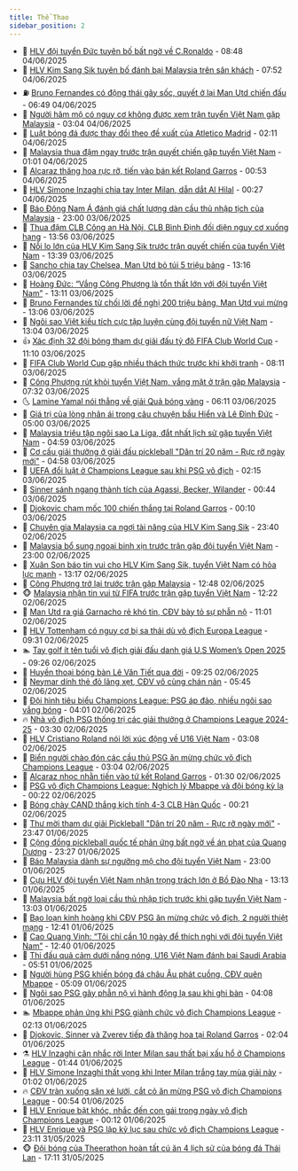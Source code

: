 ```yaml
---
title: Thể Thao
sidebar_position: 2
---
```


<!-- dantri-the-thao:START -->
- 🎡 [HLV đội tuyển Đức tuyên bố bất ngờ về C.Ronaldo](https://dantri.com.vn/the-thao/hlv-doi-tuyen-duc-tuyen-bo-bat-ngo-ve-cronaldo-20250604154837734.htm) - 08:48 04/06/2025
- 💯 [HLV Kim Sang Sik tuyên bố đánh bại Malaysia trên sân khách](https://dantri.com.vn/the-thao/hlv-kim-sang-sik-tuyen-bo-danh-bai-malaysia-tren-san-khach-20250604145215942.htm) - 07:52 04/06/2025
- ⛽️ [Bruno Fernandes có động thái gây sốc, quyết ở lại Man Utd chiến đấu](https://dantri.com.vn/the-thao/bruno-fernandes-co-dong-thai-gay-soc-quyet-o-lai-man-utd-chien-dau-20250604095559546.htm) - 06:49 04/06/2025
- 💃 [Người hâm mộ có nguy cơ không được xem trận tuyển Việt Nam gặp Malaysia](https://dantri.com.vn/the-thao/nguoi-ham-mo-co-nguy-co-khong-duoc-xem-tran-tuyen-viet-nam-gap-malaysia-20250604100424302.htm) - 03:04 04/06/2025
- 🌈 [Luật bóng đá được thay đổi theo đề xuất của Atletico Madrid](https://dantri.com.vn/the-thao/luat-bong-da-duoc-thay-doi-theo-de-xuat-cua-atletico-madrid-20250604091045951.htm) - 02:11 04/06/2025
- 🦅 [Malaysia thua đậm ngay trước trận quyết chiến gặp tuyển Việt Nam](https://dantri.com.vn/the-thao/malaysia-thua-dam-ngay-truoc-tran-quyet-chien-gap-tuyen-viet-nam-20250604074357048.htm) - 01:01 04/06/2025
- 🌝 [Alcaraz thăng hoa rực rỡ, tiến vào bán kết Roland Garros](https://dantri.com.vn/the-thao/alcaraz-thang-hoa-ruc-ro-tien-vao-ban-ket-roland-garros-20250604075329320.htm) - 00:53 04/06/2025
- 🚀 [HLV Simone Inzaghi chia tay Inter Milan, dẫn dắt Al Hilal](https://dantri.com.vn/the-thao/hlv-simone-inzaghi-chia-tay-inter-milan-dan-dat-al-hilal-20250604072701586.htm) - 00:27 04/06/2025
- 🎉 [Báo Đông Nam Á đánh giá chất lượng dàn cầu thủ nhập tịch của Malaysia](https://dantri.com.vn/the-thao/bao-dong-nam-a-danh-gia-chat-luong-dan-cau-thu-nhap-tich-cua-malaysia-20250603155717265.htm) - 23:00 03/06/2025
- 📝 [Thua đậm CLB Công an Hà Nội, CLB Bình Định đối diện nguy cơ xuống hạng](https://dantri.com.vn/the-thao/thua-dam-clb-cong-an-ha-noi-clb-binh-dinh-doi-dien-nguy-co-xuong-hang-20250603204703596.htm) - 13:56 03/06/2025
- 🦄 [Nỗi lo lớn của HLV Kim Sang Sik trước trận quyết chiến của tuyển Việt Nam](https://dantri.com.vn/the-thao/noi-lo-lon-cua-hlv-kim-sang-sik-truoc-tran-quyet-chien-cua-tuyen-viet-nam-20250603203718932.htm) - 13:39 03/06/2025
- 🎉 [Sancho chia tay Chelsea, Man Utd bỏ túi 5 triệu bảng](https://dantri.com.vn/the-thao/sancho-chia-tay-chelsea-man-utd-bo-tui-5-trieu-bang-20250603193139483.htm) - 13:16 03/06/2025
- 💼 [Hoàng Đức: “Vắng Công Phượng là tổn thất lớn với đội tuyển Việt Nam”](https://dantri.com.vn/the-thao/hoang-duc-vang-cong-phuong-la-ton-that-lon-voi-doi-tuyen-viet-nam-20250603201007515.htm) - 13:11 03/06/2025
- 🤡 [Bruno Fernandes từ chối lời đề nghị 200 triệu bảng, Man Utd vui mừng](https://dantri.com.vn/the-thao/bruno-fernandes-tu-choi-loi-de-nghi-200-trieu-bang-man-utd-vui-mung-20250603194949775.htm) - 13:06 03/06/2025
- 🦆 [Ngôi sao Việt kiều tích cực tập luyện cùng đội tuyển nữ Việt Nam](https://dantri.com.vn/the-thao/ngoi-sao-viet-kieu-tich-cuc-tap-luyen-cung-doi-tuyen-nu-viet-nam-20250603195801608.htm) - 13:04 03/06/2025
- 👍 [Xác định 32 đội bóng tham dự giải đấu tỷ đô FIFA Club World Cup](https://dantri.com.vn/the-thao/xac-dinh-32-doi-bong-tham-du-giai-dau-ty-do-fifa-club-world-cup-20250603174506531.htm) - 11:10 03/06/2025
- 💼 [FIFA Club World Cup gặp nhiều thách thức trước khi khởi tranh](https://dantri.com.vn/the-thao/fifa-club-world-cup-gap-nhieu-thach-thuc-truoc-khi-khoi-tranh-20250603120013065.htm) - 08:11 03/06/2025
- 🦒 [Công Phượng rút khỏi tuyển Việt Nam, vắng mặt ở trận gặp Malaysia](https://dantri.com.vn/the-thao/cong-phuong-rut-khoi-tuyen-viet-nam-vang-mat-o-tran-gap-malaysia-20250603143216818.htm) - 07:32 03/06/2025
- 🌜 [Lamine Yamal nói thẳng về giải Quả bóng vàng](https://dantri.com.vn/the-thao/lamine-yamal-noi-thang-ve-giai-qua-bong-vang-20250603125934444.htm) - 06:11 03/06/2025
- 🦆 [Giá trị của lòng nhân ái trong câu chuyện bầu Hiển và Lê Đình Đức](https://dantri.com.vn/the-thao/gia-tri-cua-long-nhan-ai-trong-cau-chuyen-bau-hien-va-le-dinh-duc-20250603112819766.htm) - 05:00 03/06/2025
- 💪 [Malaysia triệu tập ngôi sao La Liga, đắt nhất lịch sử gặp tuyển Việt Nam](https://dantri.com.vn/the-thao/malaysia-trieu-tap-ngoi-sao-la-liga-dat-nhat-lich-su-gap-tuyen-viet-nam-20250603112209928.htm) - 04:59 03/06/2025
- 🧠 [Cơ cấu giải thưởng ở giải đấu pickleball &quot;Dân trí 20 năm - Rực rỡ ngày mới&quot;](https://dantri.com.vn/the-thao/co-cau-giai-thuong-o-giai-dau-pickleball-dan-tri-20-nam-ruc-ro-ngay-moi-20250603112927682.htm) - 04:58 03/06/2025
- 🦄 [UEFA đổi luật ở Champions League sau khi PSG vô địch](https://dantri.com.vn/the-thao/uefa-doi-luat-o-champions-league-sau-khi-psg-vo-dich-20250603090508662.htm) - 02:15 03/06/2025
- 🥸 [Sinner sánh ngang thành tích của Agassi, Becker, Wilander](https://dantri.com.vn/the-thao/sinner-sanh-ngang-thanh-tich-cua-agassi-becker-wilander-20250603074039655.htm) - 00:44 03/06/2025
- 🤠 [Djokovic chạm mốc 100 chiến thắng tại Roland Garros](https://dantri.com.vn/the-thao/djokovic-cham-moc-100-chien-thang-tai-roland-garros-20250603071024563.htm) - 00:10 03/06/2025
- 👺 [Chuyên gia Malaysia ca ngợi tài năng của HLV Kim Sang Sik](https://dantri.com.vn/the-thao/chuyen-gia-malaysia-ca-ngoi-tai-nang-cua-hlv-kim-sang-sik-20250603013907914.htm) - 23:40 02/06/2025
- 📝 [Malaysia bổ sung ngoại binh xịn trước trận gặp đội tuyển Việt Nam](https://dantri.com.vn/the-thao/malaysia-bo-sung-ngoai-binh-xin-truoc-tran-gap-doi-tuyen-viet-nam-20250602140318497.htm) - 23:00 02/06/2025
- 🦆 [Xuân Son báo tin vui cho HLV Kim Sang Sik, tuyển Việt Nam có hỏa lực mạnh](https://dantri.com.vn/the-thao/xuan-son-bao-tin-vui-cho-hlv-kim-sang-sik-tuyen-viet-nam-co-hoa-luc-manh-20250602194859656.htm) - 13:17 02/06/2025
- 🥳 [Công Phượng trở lại trước trận gặp Malaysia](https://dantri.com.vn/the-thao/cong-phuong-tro-lai-truoc-tran-gap-malaysia-20250602195105896.htm) - 12:48 02/06/2025
- 🐵 [Malaysia nhận tin vui từ FIFA trước trận gặp tuyển Việt Nam](https://dantri.com.vn/the-thao/malaysia-nhan-tin-vui-tu-fifa-truoc-tran-gap-tuyen-viet-nam-20250602192250381.htm) - 12:22 02/06/2025
- 🤩 [Man Utd ra giá Garnacho rẻ khó tin, CĐV bày tỏ sự phẫn nộ](https://dantri.com.vn/the-thao/man-utd-ra-gia-garnacho-re-kho-tin-cdv-bay-to-su-phan-no-20250602172909292.htm) - 11:01 02/06/2025
- 🤠 [HLV Tottenham có nguy cơ bị sa thải dù vô địch Europa League](https://dantri.com.vn/the-thao/hlv-tottenham-co-nguy-co-bi-sa-thai-du-vo-dich-europa-league-20250602155411162.htm) - 09:31 02/06/2025
- 🏊 [Tay golf ít tên tuổi vô địch giải đấu danh giá U.S Women’s Open 2025](https://dantri.com.vn/the-thao/tay-golf-it-ten-tuoi-vo-dich-giai-dau-danh-gia-us-womens-open-2025-20250602122803952.htm) - 09:26 02/06/2025
- 🗽 [Huyền thoại bóng bàn Lê Văn Tiết qua đời](https://dantri.com.vn/the-thao/huyen-thoai-bong-ban-le-van-tiet-qua-doi-20250602162916711.htm) - 09:25 02/06/2025
- 🚀 [Neymar dính thẻ đỏ lãng xẹt, CĐV vô cùng chán nản](https://dantri.com.vn/the-thao/neymar-dinh-the-do-lang-xet-cdv-vo-cung-chan-nan-20250602124459044.htm) - 05:45 02/06/2025
- 🎉 [Đội hình tiêu biểu Champions League: PSG áp đảo, nhiều ngôi sao vắng bóng](https://dantri.com.vn/the-thao/doi-hinh-tieu-bieu-champions-league-psg-ap-dao-nhieu-ngoi-sao-vang-bong-20250602103827103.htm) - 04:01 02/06/2025
- 🔥 [Nhà vô địch PSG thống trị các giải thưởng ở Champions League 2024-25](https://dantri.com.vn/the-thao/nha-vo-dich-psg-thong-tri-cac-giai-thuong-o-champions-league-2024-25-20250602102448038.htm) - 03:30 02/06/2025
- 🎉 [HLV Cristiano Roland nói lời xúc động về U16 Việt Nam](https://dantri.com.vn/the-thao/hlv-cristiano-roland-noi-loi-xuc-dong-ve-u16-viet-nam-20250602100759164.htm) - 03:08 02/06/2025
- 🎡 [Biển người chào đón các cầu thủ PSG ăn mừng chức vô địch Champions League](https://dantri.com.vn/the-thao/bien-nguoi-chao-don-cac-cau-thu-psg-an-mung-chuc-vo-dich-champions-league-20250602094010165.htm) - 03:04 02/06/2025
- 🐻 [Alcaraz nhọc nhằn tiến vào tứ kết Roland Garros](https://dantri.com.vn/the-thao/alcaraz-nhoc-nhan-tien-vao-tu-ket-roland-garros-20250602083020450.htm) - 01:30 02/06/2025
- 🌊 [PSG vô địch Champions League: Nghịch lý Mbappe và đội bóng kỳ lạ](https://dantri.com.vn/the-thao/psg-vo-dich-champions-league-nghich-ly-mbappe-va-doi-bong-ky-la-20250602011404870.htm) - 00:22 02/06/2025
- 💃 [Bóng chày CAND thắng kịch tính 4-3 CLB Hàn Quốc](https://dantri.com.vn/the-thao/bong-chay-cand-thang-kich-tinh-4-3-clb-han-quoc-20250602071947982.htm) - 00:21 02/06/2025
- 🤔 [Thư mời tham dự giải Pickleball &quot;Dân trí 20 năm - Rực rỡ ngày mới&quot;](https://dantri.com.vn/the-thao/thu-moi-tham-du-giai-pickleball-dan-tri-20-nam-ruc-ro-ngay-moi-20250601215002175.htm) - 23:47 01/06/2025
- 🤭 [Cộng đồng pickleball quốc tế phản ứng bất ngờ về án phạt của Quang Dương](https://dantri.com.vn/the-thao/cong-dong-pickleball-quoc-te-phan-ung-bat-ngo-ve-an-phat-cua-quang-duong-20250601180349839.htm) - 23:27 01/06/2025
- 👹 [Báo Malaysia dành sự ngưỡng mộ cho đội tuyển Việt Nam](https://dantri.com.vn/the-thao/bao-malaysia-danh-su-nguong-mo-cho-doi-tuyen-viet-nam-20250601183947622.htm) - 23:00 01/06/2025
- 🗽 [Cựu HLV đội tuyển Việt Nam nhận trọng trách lớn ở Bồ Đào Nha](https://dantri.com.vn/the-thao/cuu-hlv-doi-tuyen-viet-nam-nhan-trong-trach-lon-o-bo-dao-nha-20250601201252479.htm) - 13:13 01/06/2025
- 🥳 [Malaysia bất ngờ loại cầu thủ nhập tịch trước khi gặp tuyển Việt Nam](https://dantri.com.vn/the-thao/malaysia-bat-ngo-loai-cau-thu-nhap-tich-truoc-khi-gap-tuyen-viet-nam-20250601200347651.htm) - 13:03 01/06/2025
- 💃 [Bạo loạn kinh hoàng khi CĐV PSG ăn mừng chức vô địch, 2 người thiệt mạng](https://dantri.com.vn/the-thao/bao-loan-kinh-hoang-khi-cdv-psg-an-mung-chuc-vo-dich-2-nguoi-thiet-mang-20250601194135502.htm) - 12:41 01/06/2025
- 🧰 [Cao Quang Vinh: “Tôi chỉ cần 10 ngày để thích nghi với đội tuyển Việt Nam”](https://dantri.com.vn/the-thao/cao-quang-vinh-toi-chi-can-10-ngay-de-thich-nghi-voi-doi-tuyen-viet-nam-20250601200651232.htm) - 12:40 01/06/2025
- 💪 [Thi đấu quả cảm dưới nắng nóng, U16 Việt Nam đánh bại Saudi Arabia](https://dantri.com.vn/the-thao/thi-dau-qua-cam-duoi-nang-nong-u16-viet-nam-danh-bai-saudi-arabia-20250601125114000.htm) - 05:51 01/06/2025
- 🚀 [Người hùng PSG khiến bóng đá châu Âu phát cuồng, CĐV quên Mbappe](https://dantri.com.vn/the-thao/nguoi-hung-psg-khien-bong-da-chau-au-phat-cuong-cdv-quen-mbappe-20250601120911549.htm) - 05:09 01/06/2025
- 🤠 [Ngôi sao PSG gây phẫn nộ vì hành động lạ sau khi ghi bàn](https://dantri.com.vn/the-thao/ngoi-sao-psg-gay-phan-no-vi-hanh-dong-la-sau-khi-ghi-ban-20250601110747018.htm) - 04:08 01/06/2025
- 🏊 [Mbappe phản ứng khi PSG giành chức vô địch Champions League](https://dantri.com.vn/the-thao/mbappe-phan-ung-khi-psg-gianh-chuc-vo-dich-champions-league-20250601084905174.htm) - 02:13 01/06/2025
- 🦄 [Djokovic, Sinner và Zverev tiếp đà thăng hoa tại Roland Garros](https://dantri.com.vn/the-thao/djokovic-sinner-va-zverev-tiep-da-thang-hoa-tai-roland-garros-20250601090420325.htm) - 02:04 01/06/2025
- ⚗️ [HLV Inzaghi cân nhắc rời Inter Milan sau thất bại xấu hổ ở Champions League](https://dantri.com.vn/the-thao/hlv-inzaghi-can-nhac-roi-inter-milan-sau-that-bai-xau-ho-o-champions-league-20250601083959883.htm) - 01:44 01/06/2025
- 🥷 [HLV Simone Inzaghi thất vọng khi Inter Milan trắng tay mùa giải này](https://dantri.com.vn/the-thao/hlv-simone-inzaghi-that-vong-khi-inter-milan-trang-tay-mua-giai-nay-20250601073138737.htm) - 01:02 01/06/2025
- 🔥 [CĐV tràn xuống sân xé lưới, cắt cỏ ăn mừng PSG vô địch Champions League](https://dantri.com.vn/the-thao/cdv-tran-xuong-san-xe-luoi-cat-co-an-mung-psg-vo-dich-champions-league-20250601073006945.htm) - 00:54 01/06/2025
- 🦅 [HLV Enrique bật khóc, nhắc đến con gái trong ngày vô địch Champions League](https://dantri.com.vn/the-thao/hlv-enrique-bat-khoc-nhac-den-con-gai-trong-ngay-vo-dich-champions-league-20250601064447125.htm) - 00:12 01/06/2025
- 🌝 [HLV Enrique và PSG lập kỷ lục sau chức vô địch Champions League](https://dantri.com.vn/the-thao/hlv-enrique-va-psg-lap-ky-luc-sau-chuc-vo-dich-champions-league-20250601060823196.htm) - 23:11 31/05/2025
- 🐵 [Đội bóng của Theerathon hoàn tất cú ăn 4 lịch sử của bóng đá Thái Lan](https://dantri.com.vn/the-thao/doi-bong-cua-theerathon-hoan-tat-cu-an-4-lich-su-cua-bong-da-thai-lan-20250531221026895.htm) - 17:11 31/05/2025<!-- dantri-the-thao:END -->
